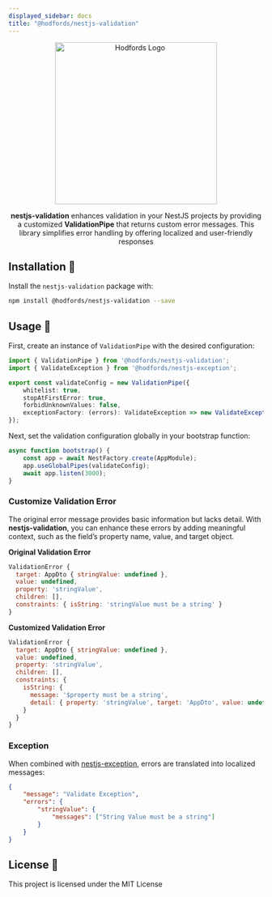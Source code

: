 ```yaml
---
displayed_sidebar: docs
title: "@hodfords/nestjs-validation"
---
```

<p align="center">
  <a href="http://opensource.hodfords.uk" target="blank"><img src="https://opensource.hodfords.uk/img/logo.svg" width="320" alt="Hodfords Logo" /></a>
</p>

<p align="center"> <b>nestjs-validation</b> enhances validation in your NestJS projects by providing a customized <b>ValidationPipe</b> that returns custom error messages. This library simplifies error handling by offering localized and user-friendly responses</p>

## Installation 🤖

Install the `nestjs-validation` package with:

```bash
npm install @hodfords/nestjs-validation --save
```

## Usage 🚀

First, create an instance of `ValidationPipe` with the desired configuration:

```typescript
import { ValidationPipe } from '@hodfords/nestjs-validation';
import { ValidateException } from '@hodfords/nestjs-exception';

export const validateConfig = new ValidationPipe({
    whitelist: true,
    stopAtFirstError: true,
    forbidUnknownValues: false,
    exceptionFactory: (errors): ValidateException => new ValidateException(errors)
});
```

Next, set the validation configuration globally in your bootstrap function:

```typescript
async function bootstrap() {
    const app = await NestFactory.create(AppModule);
    app.useGlobalPipes(validateConfig);
    await app.listen(3000);
}
```

### Customize Validation Error

The original error message provides basic information but lacks detail. With **nestjs-validation**, you can enhance these errors by adding meaningful context, such as the field’s property name, value, and target object.

**Original Validation Error**

```javascript
ValidationError {
  target: AppDto { stringValue: undefined },
  value: undefined,
  property: 'stringValue',
  children: [],
  constraints: { isString: 'stringValue must be a string' }
}
```

**Customized Validation Error**

```javascript
ValidationError {
  target: AppDto { stringValue: undefined },
  value: undefined,
  property: 'stringValue',
  children: [],
  constraints: {
    isString: {
      message: '$property must be a string',
      detail: { property: 'stringValue', target: 'AppDto', value: undefined }
    }
  }
}
```

### Exception

When combined with [nestjs-exception](https://www.npmjs.com/package/@hodfords/nestjs-exception), errors are translated into localized messages:

```json
{
    "message": "Validate Exception",
    "errors": {
        "stringValue": {
            "messages": ["String Value must be a string"]
        }
    }
}
```

## License 📝

This project is licensed under the MIT License
